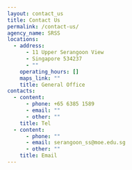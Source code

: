 ```yaml
---
layout: contact_us
title: Contact Us
permalink: /contact-us/
agency_name: SRSS
locations:
  - address:
      - 11 Upper Serangoon View
      - Singapore 534237
      - ""
    operating_hours: []
    maps_link: ""
    title: General Office
contacts:
  - content:
      - phone: +65 6385 1589
      - email: ""
      - other: ""
    title: Tel
  - content:
      - phone: ""
      - email: serangoon_ss@moe.edu.sg
      - other: ""
    title: Email
---
```

